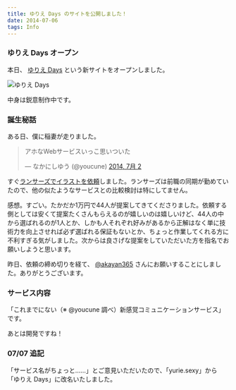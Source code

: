 ```yaml
---
title: ゆりえ Days のサイトを公開しました！
date: 2014-07-06
tags: Info
---
```


### ゆりえ Days オープン

本日、 [ゆりえ Days](http://yurie.sexy/) という新サイトをオープンしました。

![ゆりえ Days](/mono/info/20140706_yurie-site-released.png)

中身は鋭意制作中です。

### 誕生秘話

ある日、僕に稲妻が走りました。

<blockquote class="twitter-tweet" lang="ja"><p>アホなWebサービスいっこ思いついた</p>&mdash; なかにしゆう (@youcune) <a href="https://twitter.com/youcune/statuses/484337264042856448">2014, 7月 2</a></blockquote>

すぐ[ランサーズでイラストを依頼](http://www.lancers.jp/work/detail/369753)しました。ランサーズは前職の同期が勤めていたので、他の似たようなサービスとの比較検討は特にしてません。

感想。すごい。たかだか1万円で44人が提案してきてくださりました。依頼する側としては安くて提案たくさんもらえるのが嬉しいのは嬉しいけど、44人の中から選ばれるのが1人とか、しかも人それぞれ好みがあるから正解はなく単に技術力を向上させれば必ず選ばれる保証もないとか、ちょっと作業してくれる方に不利すぎる気がしました。次からは良さげな提案をしていただいた方を指名でお願いしようと思います。

昨日、依頼の締め切りを経て、 [@akayan365](https://twitter.com/akayan365) さんにお願いすることにしました。ありがとうございます。

### サービス内容

「これまでにない（※ @youcune 調べ）新感覚コミュニケーションサービス」です。

あとは開発ですね！

### 07/07 追記

「サービス名がちょっと……」とご意見いただいたので、「yurie.sexy」から「ゆりえ Days」に改名いたしました。
